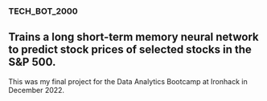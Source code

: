 ### TECH_BOT_2000

## Trains a long short-term memory neural network to predict stock prices of selected stocks in the S&P 500.

This was my final project for the Data Analytics Bootcamp at Ironhack in December 2022.
